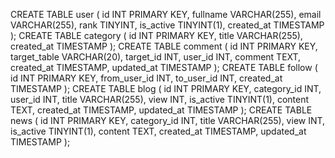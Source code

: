 CREATE TABLE user (
    id INT PRIMARY KEY,
    fullname VARCHAR(255),
    email VARCHAR(255),
    rank TINYINT,
    is_active TINYINT(1),
    created_at TIMESTAMP
);
CREATE TABLE category (
    id INT PRIMARY KEY,
    title VARCHAR(255),
    created_at TIMESTAMP
);
CREATE TABLE comment (
    id INT PRIMARY KEY,
    target_table VARCHAR(20),
    target_id INT,
    user_id INT,
    comment TEXT,
    created_at TIMESTAMP,
    updated_at TIMESTAMP
);
CREATE TABLE follow (
    id INT PRIMARY KEY,
    from_user_id INT,
    to_user_id INT,
    created_at TIMESTAMP
);
CREATE TABLE blog (
    id INT PRIMARY KEY,
    category_id INT,
    user_id INT,
    title VARCHAR(255),
    view INT,
    is_active TINYINT(1),
    content TEXT,
    created_at TIMESTAMP,
    updated_at TIMESTAMP
);
CREATE TABLE news (
    id INT PRIMARY KEY,
    category_id INT,
    title VARCHAR(255),
    view INT,
    is_active TINYINT(1),
    content TEXT,
    created_at TIMESTAMP,
    updated_at TIMESTAMP
);

